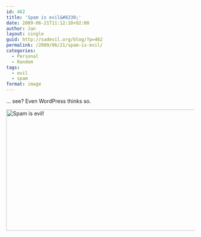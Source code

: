 ```yaml
---
id: 462
title: 'Spam is evil&#8230;'
date: 2009-06-21T11:12:10+02:00
author: Jan
layout: single
guid: http://sadevil.org/blog/?p=462
permalink: /2009/06/21/spam-is-evil/
categories:
  - Personal
  - Random
tags:
  - evil
  - spam
format: image
---
```

&#8230; see? Even WordPress thinks so.

[<img src="https://kcore.org/wp-content/uploads/2009/06/spam-is-evil1.png" alt="Spam is evil!" title="Spam is evil!" width="687" height="324" class="aligncenter size-full wp-image-465" />](https://kcore.org/wp-content/uploads/2009/06/spam-is-evil1.png)
